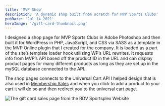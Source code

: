 ```yaml
---
title: 'MVP Shop'
description: 'A dynamic shop built from scratch for MVP Sports Clubs'
pubDate: 'Jul 14 2021'
heroImage: '/gift-card-thumbnail.png'
---
```


I designed a shop page for MVP Sports Clubs in Adobe Photoshop and then built it for WordPress in PHP, JavaScript, and CSS via SASS as a template in the MVP Online plugin that I created for the company. It is loaded as a part of the site’s template loader hook utilizing WP’s URL rewrites. It requests info from MVP’s API based off the product ID in the URL and can display product pages for many different products as long as they are set up in the mySQL database connected to the API.

The shop pages connects to the Universal Cart API I helped design that is also used in [Membership Sales](/blog/membership-sales/) and when you click to add a product to your cart it will do so and then redirect you to the universal cart page.

![The gift card sales page from the RDV Sportsplex Website](/gift-card.png)
